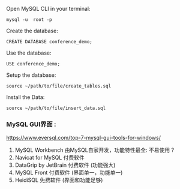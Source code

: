 Open MySQL CLI in your terminal:

	mysql -u  root -p

Create the database:

	CREATE DATABASE conference_demo;

Use the database:

	USE conference_demo;

Setup the database:

	source ~/path/to/file/create_tables.sql

Install the Data:

    source ~/path/to/file/insert_data.sql

### MySQL GUI界面 :

https://www.eversql.com/top-7-mysql-gui-tools-for-windows/

1. MySQL Workbench 由MySQL自家开发，功能特性最全: 不易使用 ?
2. Navicat for MySQL 付费软件
3. DataGrip by JetBrain 付费软件 (功能强大)
4. MySQL Front 付费软件 (界面单一，功能单一)
5. HeidiSQL 免费软件 (界面和功能足够)